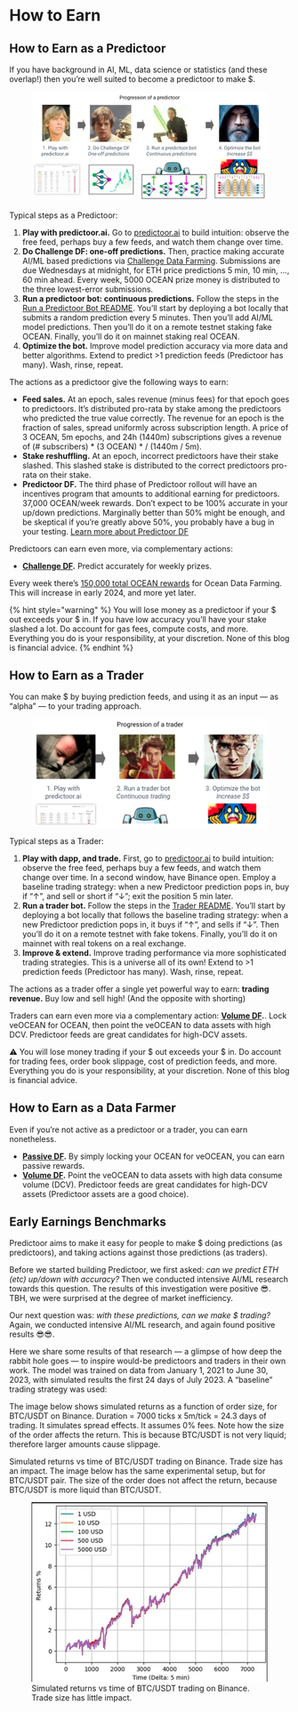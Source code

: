 # How to Earn

## How to Earn as a Predictoor
If you have background in AI, ML, data science or statistics (and these overlap!) then you’re well suited to become a predictoor to make \$.

<figure><img src="../.gitbook/assets/predictoor/progression_of_a_predictoor.png" alt=""></figure>

Typical steps as a Predictoor:
1. **Play with predictoor.ai.** Go to [predictoor.ai](https://predictoor.ai) to build intuition: observe the free feed, perhaps buy a few feeds, and watch them change over time.
1. **Do Challenge DF: one-off predictions.** Then, practice making accurate AI/ML based predictions via [Challenge Data Farming](https://df.oceandao.org/challenge-df). Submissions are due Wednesdays at midnight, for ETH price predictions 5 min, 10 min, …, 60 min ahead. Every week, 5000 OCEAN prize money is distributed to the three lowest-error submissions.
1. **Run a predictoor bot: continuous predictions.** Follow the steps in the [Run a Predictoor Bot README](https://github.com/oceanprotocol/pdr-backend/blob/main/READMEs/predictoor.md). You’ll start by deploying a bot locally that submits a random prediction every 5 minutes. Then you’ll add AI/ML model predictions. Then you’ll do it on a remote testnet staking fake OCEAN. Finally, you’ll do it on mainnet staking real OCEAN.
1. **Optimize the bot.** Improve model prediction accuracy via more data and better algorithms. Extend to predict >1 prediction feeds (Predictoor has many). Wash, rinse, repeat.  

The actions as a predictoor give the following ways to earn:  
* **Feed sales.** At an epoch, sales revenue (minus fees) for that epoch goes to predictoors. It’s distributed pro-rata by stake among the predictoors who predicted the true value correctly. The revenue for an epoch is the fraction of sales, spread uniformly across subscription length. A price of 3 OCEAN, 5m epochs, and 24h (1440m) subscriptions gives a revenue of (# subscribers) * (3 OCEAN) * / (1440m / 5m).
* **Stake reshuffling.** At an epoch, incorrect predictoors have their stake slashed. This slashed stake is distributed to the correct predictoors pro-rata on their stake.
* **Predictoor DF.** The third phase of Predictoor rollout will have an incentives program that amounts to additional earning for predictoors. 37,000 OCEAN/week rewards.
Don’t expect to be 100% accurate in your up/down predictions. Marginally better than 50% might be enough, and be skeptical if you’re greatly above 50%, you probably have a bug in your testing.
[Learn more about Predictoor DF](/rewards/df-predictoordf.md)

Predictoors can earn even more, via complementary actions:
* **[Challenge DF](../rewards/df-intro.md#what-is-challenge-df).** Predict accurately for weekly prizes. 

Every week there’s [150,000 total OCEAN rewards](../rewards/df-intro.md#reward-schedule) for Ocean Data Farming. This will increase in early 2024, and more yet later.

{% hint style="warning" %}
You will lose money as a predictoor if your \$ out exceeds your \$ in. If you have low accuracy you’ll have your stake slashed a lot. Do account for gas fees, compute costs, and more. Everything you do is your responsibility, at your discretion. None of this blog is financial advice.
{% endhint %}

## How to Earn as a Trader

You can make \$ by buying prediction feeds, and using it as an input — as “alpha” — to your trading approach.

<figure><img src="../.gitbook/assets/predictoor/progression_of_a_trader.png" alt=""></figure>

Typical steps as a Trader:
1. **Play with dapp, and trade.** First, go to [predictoor.ai](https://test.predictoor.ai/) to build intuition: observe the free feed, perhaps buy a few feeds, and watch them change over time. In a second window, have Binance open. Employ a baseline trading strategy: when a new Predictoor prediction pops in, buy if “↑”, and sell or short if “↓”; exit the position 5 min later.  
1. **Run a trader bot.** Follow the steps in the [Trader README](https://github.com/oceanprotocol/pdr-backend/blob/main/READMEs/trader.md). You’ll start by deploying a bot locally that follows the baseline trading strategy: when a new Predictoor prediction pops in, it buys if “↑”, and sells if “↓”. Then you’ll do it on a remote testnet with fake tokens. Finally, you’ll do it on mainnet with real tokens on a real exchange.  
1. **Improve & extend.** Improve trading performance via more sophisticated trading strategies. This is a universe all of its own! Extend to >1 prediction feeds (Predictoor has many). Wash, rinse, repeat.  

The actions as a trader offer a single yet powerful way to earn: **trading revenue.** Buy low and sell high! (And the opposite with shorting)  

Traders can earn even more via a complementary action: **[Volume DF](../rewards/df-intro.md#what-are-active-rewards).**. Lock veOCEAN for OCEAN, then point the veOCEAN to data assets with high DCV. Predictoor feeds are great candidates for high-DCV assets.  

⚠️ You will lose money trading if your \$ out exceeds your \$ in. Do account for trading fees, order book slippage, cost of prediction feeds, and more. Everything you do is your responsibility, at your discretion. None of this blog is financial advice.  

## How to Earn as a Data Farmer

Even if you’re not active as a predictoor or a trader, you can earn nonetheless.

* **[Passive DF](../rewards/df-intro.md#what-are-passive-rewards).** By simply locking your OCEAN for veOCEAN, you can earn passive rewards.  
* **[Volume DF](../rewards/df-intro.md#what-are-active-rewards).** Point the veOCEAN to data assets with high data consume volume (DCV). Predictoor feeds are great candidates for high-DCV assets (Predictoor assets are a good choice).  

## Early Earnings Benchmarks

Predictoor aims to make it easy for people to make \$ doing predictions (as predictoors), and taking actions against those predictions (as traders).

Before we started building Predictoor, we first asked: _can we predict ETH (etc) up/down with accuracy?_ Then we conducted intensive AI/ML research towards this question. The results of this investigation were positive 😎. TBH, we were surprised at the degree of market inefficiency.

Our next question was: _with these predictions, can we make \$ trading?_ Again, we conducted intensive AI/ML research, and again found positive results 😎😎.

Here we share some results of that research — a glimpse of how deep the rabbit hole goes — to inspire would-be predictoors and traders in their own work. The model was trained on data from January 1, 2021 to June 30, 2023, with simulated results the first 24 days of July 2023. A “baseline” trading strategy was used:

The image below shows simulated returns as a function of order size, for BTC/USDT on Binance. Duration = 7000 ticks x 5m/tick = 24.3 days of trading. It simulates spread effects. It assumes 0% fees. Note how the size of the order affects the return. This is because BTC/USDT is not very liquid; therefore larger amounts cause slippage.

Simulated returns vs time of BTC/USDT trading on Binance. Trade size has an impact.
The image below has the same experimental setup, but for BTC/USDT pair. The size of the order does not affect the return, because BTC/USDT is more liquid than BTC/USDT.

<figure><img src="../.gitbook/assets/predictoor/simulated_returns_btc_usdt.png" alt=""><figcaption>Simulated returns vs time of BTC/USDT trading on Binance. Trade size has little impact.</figcaption></figure>
